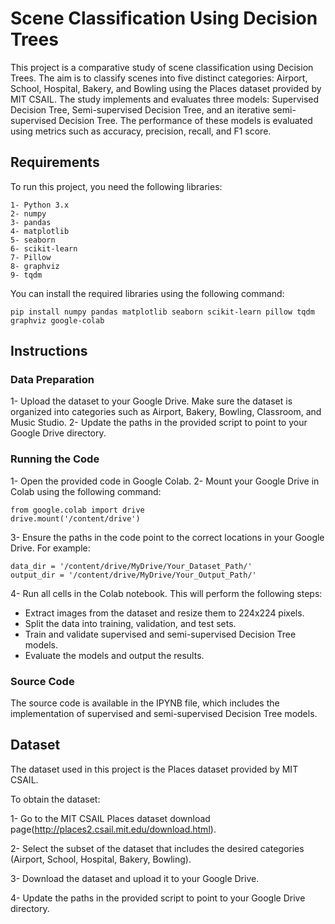 # Scene Classification Using Decision Trees
This project is a comparative study of scene classification using Decision Trees. The aim is to classify scenes into five distinct categories: Airport, School, Hospital, Bakery, and Bowling using the Places dataset provided by MIT CSAIL. The study implements and evaluates three models: Supervised Decision Tree, Semi-supervised Decision Tree, and an iterative semi-supervised Decision Tree. The performance of these models is evaluated using metrics such as accuracy, precision, recall, and F1 score.

## Requirements
To run this project, you need the following libraries:

```
1- Python 3.x
2- numpy
3- pandas
4- matplotlib
5- seaborn
6- scikit-learn
7- Pillow
8- graphviz
9- tqdm
```

You can install the required libraries using the following command:
```
pip install numpy pandas matplotlib seaborn scikit-learn pillow tqdm graphviz google-colab
```

## Instructions
### Data Preparation
1- Upload the dataset to your Google Drive. Make sure the dataset is organized into categories such as Airport, Bakery, Bowling, Classroom, and Music Studio.
2- Update the paths in the provided script to point to your Google Drive directory.

### Running the Code
1- Open the provided code in Google Colab.
2- Mount your Google Drive in Colab using the following command:

```
from google.colab import drive
drive.mount('/content/drive')
```

3- Ensure the paths in the code point to the correct locations in your Google Drive. For example:

```
data_dir = '/content/drive/MyDrive/Your_Dataset_Path/'
output_dir = '/content/drive/MyDrive/Your_Output_Path/'
```

4- Run all cells in the Colab notebook. This will perform the following steps:

* Extract images from the dataset and resize them to 224x224 pixels.
* Split the data into training, validation, and test sets.
* Train and validate supervised and semi-supervised Decision Tree models.
* Evaluate the models and output the results.



### Source Code

The source code is available in the IPYNB file, which includes the implementation of supervised and semi-supervised Decision Tree models.

## Dataset

The dataset used in this project is the Places dataset provided by MIT CSAIL.

To obtain the dataset:

1- Go to the MIT CSAIL Places dataset download page(http://places2.csail.mit.edu/download.html).

2- Select the subset of the dataset that includes the desired categories (Airport, School, Hospital, Bakery, Bowling).

3- Download the dataset and upload it to your Google Drive.

4- Update the paths in the provided script to point to your Google Drive directory.





